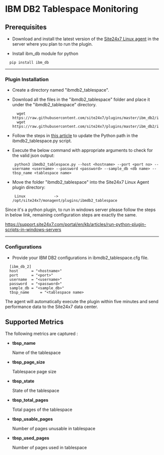 # IBM DB2 Tablespace Monitoring

                                                                                       
## Prerequisites

- Download and install the latest version of the [Site24x7 Linux agent](https://www.site24x7.com/app/client#/admin/inventory/add-monitor) in the server where you plan to run the plugin. 

- Install ibm_db module for python
```
  pip install ibm_db
```
---



### Plugin Installation  

- Create a directory named "ibmdb2_tablespace".
      
- Download all the files in the "ibmdb2_tablespace" folder and place it under the "ibmdb2_tablespace" directory.

		wget https://raw.githubusercontent.com/site24x7/plugins/master/ibm_db2/ibmdb2_tablespace/ibmdb2_tablespace.py
		wget https://raw.githubusercontent.com/site24x7/plugins/master/ibm_db2/ibmdb2_tablespace/ibmdb2_tablespace.cfg

- Follow the steps in [this article](https://support.site24x7.com/portal/en/kb/articles/updating-python-path-in-a-plugin-script-for-linux-servers) to update the Python path in the ibmdb2_tablespace.py script.
- Execute the below command with appropriate arguments to check for the valid json output:
	```
	 python3 ibmdb2_tablespace.py --host <hostname> --port <port no> --username <username> --password <password> --sample_db <db name> --tbsp_name <tablespace name>
	 ```
 - Move the folder "ibmdb2_tablespace" into the Site24x7 Linux Agent plugin directory: 

		Linux             ->   /opt/site24x7/monagent/plugins/ibmdb2_tablespace
		
Since it's a python plugin, to run in windows server please follow the steps in below link, remaining configuration steps are exactly the same. 

  https://support.site24x7.com/portal/en/kb/articles/run-python-plugin-scripts-in-windows-servers



---

### Configurations

- Provide your IBM DB2 configurations in ibmdb2_tablespace.cfg file.
```
  [ibm_db_2]
  host 		= "<hostname>"
  port 		= "<port>"
  username	= "<username>"
  password 	= "<password>"
  sample_db	= "<sample_db>"
  tbsp_name 	= "<tablespace name>
```	
		
The agent will automatically execute the plugin within five minutes and send performance data to the Site24x7 data center.

## Supported Metrics
The following metrics are captured :

- **tbsp_name**
    
    Name of the tablespace

- **tbsp_page_size**

    Tablespace page size

- **tbsp_state**

    State of the tablespace 

- **tbsp_total_pages**
    
    Total pages of the tablespace

- **tbsp_usable_pages**

    Number of pages unusable in tablespace

- **tbsp_used_pages**

    Number of pages used in tablespace
